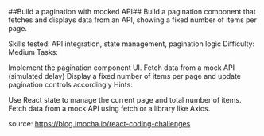 ##Build a pagination with mocked API##
Build a pagination component that fetches and displays data from an API, showing a fixed number of items per page.

Skills tested: API integration, state management, pagination logic
Difficulty: Medium
Tasks:

Implement the pagination component UI.
Fetch data from a mock API (simulated delay)
Display a fixed number of items per page and update pagination controls accordingly
Hints:

Use React state to manage the current page and total number of items.
Fetch data from a mock API using fetch or a library like Axios.

source: https://blog.imocha.io/react-coding-challenges
